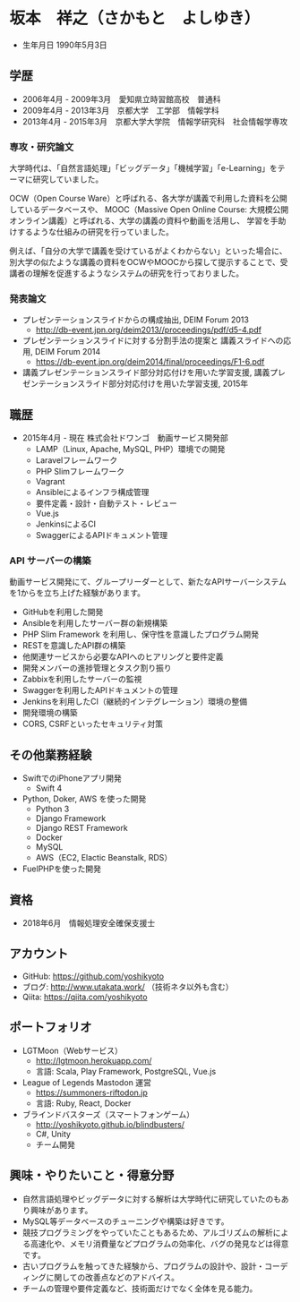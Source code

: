 # 坂本　祥之（さかもと　よしゆき）

* 生年月日 1990年5月3日

## 学歴

* 2006年4月 - 2009年3月　愛知県立時習館高校　普通科
* 2009年4月 - 2013年3月　京都大学　工学部　情報学科
* 2013年4月 - 2015年3月　京都大学大学院　情報学研究科　社会情報学専攻

### 専攻・研究論文

大学時代は、「自然言語処理」「ビッグデータ」「機械学習」「e-Learning」をテーマに研究していました。

OCW（Open Course Ware）と呼ばれる、各大学が講義で利用した資料を公開しているデータベースや、
MOOC（Massive Open Online Course: 大規模公開オンライン講義）と呼ばれる、大学の講義の資料や動画を活用し、
学習を手助けするような仕組みの研究を行っていました。

例えば、「自分の大学で講義を受けているがよくわからない」といった場合に、別大学の似たような講義の資料をOCWやMOOCから探して提示することで、受講者の理解を促進するようなシステムの研究を行っておりました。

### 発表論文

* プレゼンテーションスライドからの構成抽出, DEIM Forum 2013
  * http://db-event.jpn.org/deim2013//proceedings/pdf/d5-4.pdf
* プレゼンテーションスライドに対する分割手法の提案と 講義スライドへの応用, DEIM Forum 2014
  * https://db-event.jpn.org/deim2014/final/proceedings/F1-6.pdf
* 講義プレゼンテーションスライド部分対応付けを用いた学習支援, 講義プレゼンテーションスライド部分対応付けを用いた学習支援, 2015年


## 職歴

* 2015年4月 - 現在 株式会社ドワンゴ　動画サービス開発部
  * LAMP（Linux, Apache, MySQL, PHP）環境での開発
  * Laravelフレームワーク
  * PHP Slimフレームワーク
  * Vagrant
  * Ansibleによるインフラ構成管理
  * 要件定義・設計・自動テスト・レビュー
  * Vue.js
  * JenkinsによるCI
  * SwaggerによるAPIドキュメント管理
  
### API サーバーの構築

動画サービス開発にて、グループリーダーとして、新たなAPIサーバーシステムを1からを立ち上げた経験があります。

* GitHubを利用した開発
* Ansibleを利用したサーバー群の新規構築
* PHP Slim Framework を利用し、保守性を意識したプログラム開発
* RESTを意識したAPI群の構築
* 他関連サービスから必要なAPIへのヒアリングと要件定義
* 開発メンバーの進捗管理とタスク割り振り
* Zabbixを利用したサーバーの監視
* Swaggerを利用したAPIドキュメントの管理
* Jenkinsを利用したCI（継続的インテグレーション）環境の整備
* 開発環境の構築
* CORS, CSRFといったセキュリティ対策
 
## その他業務経験

* SwiftでのiPhoneアプリ開発
  * Swift 4
* Python, Doker, AWS を使った開発
  * Python 3
  * Django Framework
  * Django REST Framework
  * Docker
  * MySQL
  * AWS（EC2, Elactic Beanstalk, RDS）
* FuelPHPを使った開発

## 資格
  
* 2018年6月　情報処理安全確保支援士
  
## アカウント

* GitHub: https://github.com/yoshikyoto
* ブログ: http://www.utakata.work/ （技術ネタ以外も含む）
* Qiita: https://qiita.com/yoshikyoto

## ポートフォリオ

* LGTMoon（Webサービス）
  * http://lgtmoon.herokuapp.com/
  * 言語: Scala, Play Framework, PostgreSQL, Vue.js
* League of Legends Mastodon 運営
  * https://summoners-riftodon.jp
  * 言語: Ruby, React, Docker
* ブラインドバスターズ（スマートフォンゲーム）
  * http://yoshikyoto.github.io/blindbusters/
  * C#, Unity
  * チーム開発

## 興味・やりたいこと・得意分野

* 自然言語処理やビッグデータに対する解析は大学時代に研究していたのもあり興味があります。
* MySQL等データベースのチューニングや構築は好きです。
* 競技プログラミングをやっていたこともあるため、アルゴリズムの解析による高速化や、メモリ消費量などプログラムの効率化、バグの発見などは得意です。
* 古いプログラムを触ってきた経験から、プログラムの設計や、設計・コーディングに関しての改善点などのアドバイス。
* チームの管理や要件定義など、技術面だけでなく全体を見る能力。
